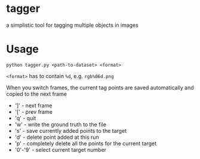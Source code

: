 # tagger
a simplistic tool for tagging multiple objects in images

# Usage
```
python tagger.py <path-to-dataset> <format>
```
`<format>` has to contain `%d`, e.g. `rgb%06d.png`

When you switch frames, the current tag points are saved automatically and copied to the next frame
- ']' - next frame
- '[' - prev frame
- 'q' - quit
- 'w' - write the ground truth to the file
- 's' - save currently added points to the target
- 'd' - delete point added at this run
- 'p' - completely delete all the points for the current target
- '0'-'9' - select current target number
